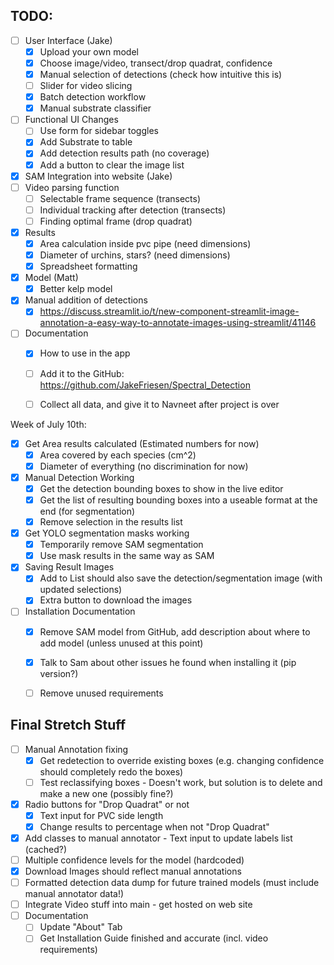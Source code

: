 ## TODO:
- [ ] User Interface (Jake)
    - [x] Upload your own model
    - [x] Choose image/video, transect/drop quadrat, confidence
    - [x] Manual selection of detections (check how intuitive this is)
    - [ ] Slider for video slicing
    - [x] Batch detection workflow
    - [x] Manual substrate classifier
- [ ] Functional UI Changes
    - [ ] Use form for sidebar toggles
    - [x] Add Substrate to table
    - [x] Add detection results path (no coverage)
    - [x] Add a button to clear the image list
- [x] SAM Integration into website (Jake)
- [ ] Video parsing function
    - [ ] Selectable frame sequence (transects)
    - [ ] Individual tracking after detection (transects)
    - [ ] Finding optimal frame (drop quadrat)
- [x] Results
    - [x] Area calculation inside pvc pipe (need dimensions)
    - [x] Diameter of urchins, stars? (need dimensions)
    - [x] Spreadsheet formatting
- [X] Model (Matt)
    - [x] Better kelp model
- [X] Manual addition of detections
    - [x] https://discuss.streamlit.io/t/new-component-streamlit-image-annotation-a-easy-way-to-annotate-images-using-streamlit/41146
- [ ] Documentation
    - [x] How to use in the app
    - [ ] Add it to the GitHub: https://github.com/JakeFriesen/Spectral_Detection
    - [ ] Collect all data, and give it to Navneet after project is over


Week of July 10th:
- [x] Get Area results calculated (Estimated numbers for now)
    - [x] Area covered by each species (cm^2)
    - [x] Diameter of everything (no discrimination for now)
- [X] Manual Detection Working
    - [x] Get the detection bounding boxes to show in the live editor
    - [X] Get the list of resulting bounding boxes into a useable format at the end (for segmentation)
    - [X] Remove selection in the results list
- [x] Get YOLO segmentation masks working
    - [x] Temporarily remove SAM segmentation
    - [x] Use mask results in the same way as SAM
- [x] Saving Result Images
    - [x] Add to List should also save the detection/segmentation image (with updated selections)
    - [x] Extra button to download the images
- [ ] Installation Documentation
    - [x] Remove SAM model from GitHub, add description about where to add model (unless unused at this point)
    - [x] Talk to Sam about other issues he found when installing it (pip version?)
    - [ ] Remove unused requirements



## Final Stretch Stuff
- [ ] Manual Annotation fixing
    - [x] Get redetection to override existing boxes (e.g. changing confidence should completely redo the boxes)
    - [ ] Test reclassifying boxes - Doesn't work, but solution is to delete and make a new one (possibly fine?)
- [x] Radio buttons for "Drop Quadrat" or not
    - [x] Text input for PVC side length
    - [x] Change results to percentage when not "Drop Quadrat"
- [x] Add classes to manual annotator - Text input to update labels list (cached?)
- [ ] Multiple confidence levels for the model (hardcoded)
- [X] Download Images should reflect manual annotations
- [ ] Formatted detection data dump for future trained models (must include manual annotator data!)
- [ ] Integrate Video stuff into main - get hosted on web site
- [ ] Documentation
    - [ ] Update "About" Tab
    - [ ] Get Installation Guide finished and accurate (incl. video requirements)